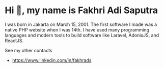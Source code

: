 # Hi 👋, my name is Fakhri Adi Saputra

I was born in Jakarta on March 15, 2001. The first software I made was a native PHP website when I was 14th. I have used many programming languages and modern tools to build software like Laravel, AdonisJS, and ReactJS. 


See my other contacts
- https://www.linkedin.com/in/fakhrads
